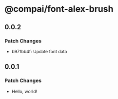 # @compai/font-alex-brush

## 0.0.2

### Patch Changes

- b971bb4f: Update font data

## 0.0.1

### Patch Changes

- Hello, world!

